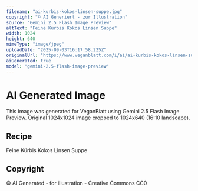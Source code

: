 ```yaml
---
filename: "ai-kurbis-kokos-linsen-suppe.jpg"
copyright: "© AI Generiert - zur Illustration"
source: "Gemini 2.5 Flash Image Preview"
altText: "Feine Kürbis Kokos Linsen Suppe"
width: 1024
height: 640
mimeType: "image/jpeg"
uploadDate: "2025-09-03T16:17:58.225Z"
originalUrl: "https://www.veganblatt.com/i/ai/ai-kurbis-kokos-linsen-suppe.jpg"
aiGenerated: true
model: "gemini-2.5-flash-image-preview"
---
```


# AI Generated Image

This image was generated for VeganBlatt using Gemini 2.5 Flash Image Preview.
Original 1024x1024 image cropped to 1024x640 (16:10 landscape).

## Recipe
Feine Kürbis Kokos Linsen Suppe

## Copyright
© AI Generated - for illustration - Creative Commons CC0

